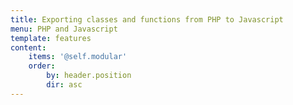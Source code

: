 ```yaml
---
title: Exporting classes and functions from PHP to Javascript
menu: PHP and Javascript
template: features
content:
    items: '@self.modular'
    order:
        by: header.position
        dir: asc
---
```


